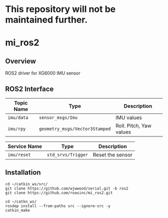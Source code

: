 # This repository will not be maintained further.

# mi_ros2

## Overview
ROS2 driver for XG6000 IMU sensor

ROS2 Interface
-----------

| Topic Name   | Type                             | Description             |
|--------------|----------------------------------|-------------------------|
| ``imu/data`` | ``sensor_msgs/Imu``              | IMU values              |
| ``imu/rpy``  | ``geometry_msgs/Vector3Stamped`` | Roll. Pitch, Yaw values |

| Service Name  | Type                 | Description      |
|---------------|----------------------|------------------|
| ``imu/reset`` | ``std_srvs/Trigger`` | Reset the sensor |

Installation
------------

```
cd ~/catkin_ws/src/
git clone https://github.com/wjwwood/serial.git -b ros2
git clone https://github.com/roasinc/mi_ros2.git

cd ~/catkn_ws/
rosdep install --from-paths src --ignore-src -y
catkin_make
```
